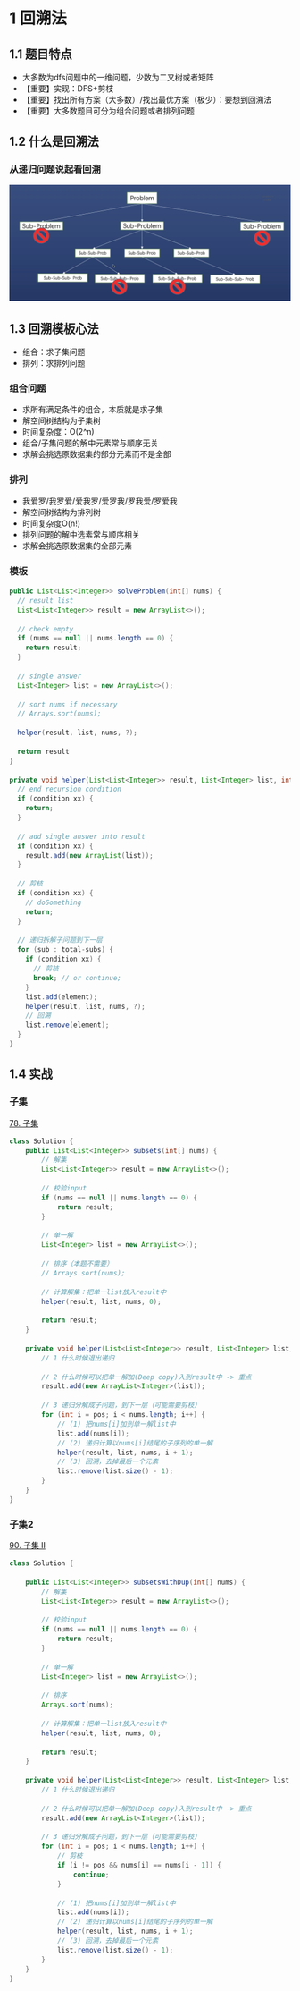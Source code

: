 # 1 回溯法

## 1.1 题目特点

- 大多数为dfs问题中的一维问题，少数为二叉树或者矩阵
- 【重要】实现：DFS+剪枝
- 【重要】找出所有方案（大多数）/找出最优方案（极少）：要想到回溯法
- 【重要】大多数题目可分为组合问题或者排列问题



## 1.2 什么是回溯法

### 从递归问题说起看回溯

![recursion](./images/recursion-backtrack.png)



## 1.3 回溯模板心法

- 组合：求子集问题
- 排列：求排列问题



### 组合问题

- 求所有满足条件的组合，本质就是求子集
- 解空间树结构为子集树
- 时间复杂度：O(2^n)
- 组合/子集问题的解中元素常与顺序无关
- 求解会挑选原数据集的部分元素而不是全部



### 排列

- 我爱罗/我罗爱/爱我罗/爱罗我/罗我爱/罗爱我
- 解空间树结构为排列树
- 时间复杂度O(n!)
- 排列问题的解中选素常与顺序相关
- 求解会挑选原数据集的全部元素



### 模板

```java
public List<List<Integer>> solveProblem(int[] nums) {
  // result list
  List<List<Integer>> result = new ArrayList<>();
  
  // check empty
  if (nums == null || nums.length == 0) {
    return result;
  }
  
  // single answer
  List<Integer> list = new ArrayList<>();
  
  // sort nums if necessary
  // Arrays.sort(nums);
  
  helper(result, list, nums, ?);
  
  return result
}

private void helper(List<List<Integer>> result, List<Integer> list, int[] nums, int pos, ?){
  // end recursion condition
  if (condition xx) {
    return;
  }
  
  // add single answer into result
  if (condition xx) {
    result.add(new ArrayList(list));
  }
  
  // 剪枝
  if (condition xx) {
    // doSomething
    return;
  }
  
  // 递归拆解子问题到下一层
  for (sub : total-subs) {
    if (condition xx) {
      // 剪枝
      break; // or continue;
    }
    list.add(element);
    helper(result, list, nums, ?);
    // 回溯
    list.remove(element);
  }
}
```



## 1.4 实战

### 子集

[78. 子集](https://leetcode.cn/problems/subsets/)

```java
class Solution {
    public List<List<Integer>> subsets(int[] nums) {
        // 解集
        List<List<Integer>> result = new ArrayList<>();

        // 校验input
        if (nums == null || nums.length == 0) {
            return result;
        }

        // 单一解
        List<Integer> list = new ArrayList<>();

        // 排序（本题不需要）
        // Arrays.sort(nums);

        // 计算解集：把单一list放入result中
        helper(result, list, nums, 0);

        return result;
    }

    private void helper(List<List<Integer>> result, List<Integer> list, int[] nums, int pos) {
        // 1 什么时候退出递归

        // 2 什么时候可以把单一解加(Deep copy)入到result中 -> 重点
        result.add(new ArrayList<Integer>(list));

        // 3 递归分解成子问题，到下一层（可能需要剪枝）
        for (int i = pos; i < nums.length; i++) {
            // (1) 把nums[i]加到单一解list中
            list.add(nums[i]);
            // (2) 递归计算以nums[i]结尾的子序列的单一解
            helper(result, list, nums, i + 1);
            // (3) 回溯，去掉最后一个元素
            list.remove(list.size() - 1);
        }
    }
}
```



### 子集2

[90. 子集 II](https://leetcode.cn/problems/subsets-ii/)

```java
class Solution {

    public List<List<Integer>> subsetsWithDup(int[] nums) {
        // 解集
        List<List<Integer>> result = new ArrayList<>();

        // 校验input
        if (nums == null || nums.length == 0) {
            return result;
        }

        // 单一解
        List<Integer> list = new ArrayList<>();

        // 排序
        Arrays.sort(nums);

        // 计算解集：把单一list放入result中
        helper(result, list, nums, 0);

        return result;
    }

    private void helper(List<List<Integer>> result, List<Integer> list, int[] nums, int pos) {
        // 1 什么时候退出递归

        // 2 什么时候可以把单一解加(Deep copy)入到result中 -> 重点
        result.add(new ArrayList<Integer>(list));

        // 3 递归分解成子问题，到下一层（可能需要剪枝）
        for (int i = pos; i < nums.length; i++) {
            // 剪枝
            if (i != pos && nums[i] == nums[i - 1]) {
                continue;
            }

            // (1) 把nums[i]加到单一解list中
            list.add(nums[i]);
            // (2) 递归计算以nums[i]结尾的子序列的单一解
            helper(result, list, nums, i + 1);
            // (3) 回溯，去掉最后一个元素
            list.remove(list.size() - 1);
        }
    }
}
```

